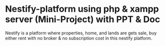 # Nestify-platform using php & xampp server (Mini-Project) with PPT & Doc 
Nestify is a platform where properties, home, and lands are gets sale, buy either rent with no broker &amp; no subscription cost in this nestify platform. 
